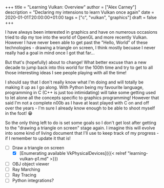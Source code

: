 +++
title = "Learning Vulkan: Overview"
author = ["Alex Carney"]
description = "Declaring my intensions to learn Vulkan once again"
date = 2020-01-01T20:00:00+01:00
tags = ["c", "vulkan", "graphics"]
draft = false
+++

I have always been interested in graphics and have on numerous occasions tried
to dip my toe into the world of OpenGL and more recently Vulkan. However I have
never been able to get past the "Hello, World" of these technologies - drawing a
triangle on screen, I think mostly becuase I never really had a goal in mind
once I got that far...

But that's (hopefully) about to change! What better excuse than a new decade to
jump back into this world for the 100th time and try to get to all those
interesting ideas I see people playing with all the time!

<!--more-->

I should say that I don't really know what I'm doing and will totally be making
it up as I go along. With Python being my favourite language, programming in C
(C++ is just too intimidating) will take some getting used to let alone all the
concepts specific to graphics programming! However that said I'm not a complete
n00b as I have at least played with C on and off over the years - I'm sure I
already know enough to be able to shoot myself in the foot! 😁

So the only thing left to do is set some goals so I don't get lost after getting
to the "drawing a triangle on screen" stage again. I imagine this will evolve
into some kind of living document that I'll use to keep track of my progress - if I
remember to update it that is!

- [ ] Draw a triangle on screen
  + [x] [Enumerating available VkPhysicalDevices]({{< relref "learning-vulkan-p1.md" >}})
- [ ] OBJ object viewer
- [ ] Ray Marching
- [ ] Ray Tracing
- [ ] Python integrations?